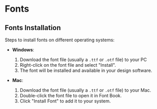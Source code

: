 # Fonts

<!-- Include the fonts used in the logo. Licensing and fonts Installation -->

<!-- example:
The fonts used in the logo for **Poplit Life** are as follows:

- [Candice Regular](/fonts/Candice%20Regular/) - Used for the `poplit` text.
- [Playfair Display Regular](/fonts/Playfair%20Display/) - Used for the `Life` text.


## Font Licensing
- **Candice Regular**: [Canva License](https://www.canva.com/policies/content-license-agreement/ "Canva License").
- **Playfair Display Regular**: [Google fonts license](https://fonts.google.com/specimen/Playfair+Display/license "Google fonts license").
  -->
## Fonts Installation

Steps to install fonts on different operating systems:
- **Windows**:
  1. Download the font file (usually a `.ttf` or `.otf` file) to your PC
  2. Right-click on the font file and select "Install".
  3. The font will be installed and available in your design software.

- **Mac**:
  1. Download the font file (usually a `.ttf` or `.otf` file) to your Mac.
  2. Double-click the font file to open it in Font Book.
  3. Click "Install Font" to add it to your system.

